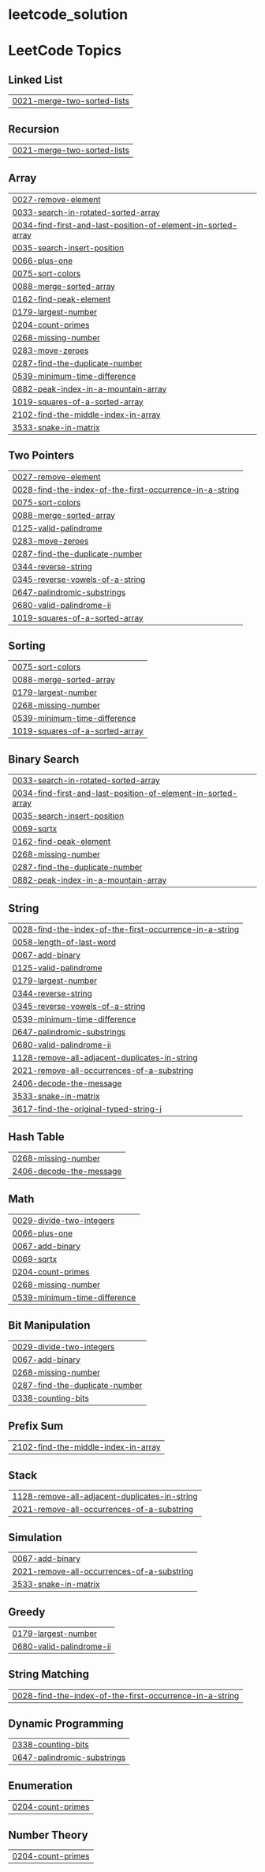 # leetcode_solution
<!---LeetCode Topics Start-->
# LeetCode Topics
## Linked List
|  |
| ------- |
| [0021-merge-two-sorted-lists](https://github.com/Viveksah7875/leetcode_solution/tree/master/0021-merge-two-sorted-lists) |
## Recursion
|  |
| ------- |
| [0021-merge-two-sorted-lists](https://github.com/Viveksah7875/leetcode_solution/tree/master/0021-merge-two-sorted-lists) |
## Array
|  |
| ------- |
| [0027-remove-element](https://github.com/Viveksah7875/leetcode_solution/tree/master/0027-remove-element) |
| [0033-search-in-rotated-sorted-array](https://github.com/Viveksah7875/leetcode_solution/tree/master/0033-search-in-rotated-sorted-array) |
| [0034-find-first-and-last-position-of-element-in-sorted-array](https://github.com/Viveksah7875/leetcode_solution/tree/master/0034-find-first-and-last-position-of-element-in-sorted-array) |
| [0035-search-insert-position](https://github.com/Viveksah7875/leetcode_solution/tree/master/0035-search-insert-position) |
| [0066-plus-one](https://github.com/Viveksah7875/leetcode_solution/tree/master/0066-plus-one) |
| [0075-sort-colors](https://github.com/Viveksah7875/leetcode_solution/tree/master/0075-sort-colors) |
| [0088-merge-sorted-array](https://github.com/Viveksah7875/leetcode_solution/tree/master/0088-merge-sorted-array) |
| [0162-find-peak-element](https://github.com/Viveksah7875/leetcode_solution/tree/master/0162-find-peak-element) |
| [0179-largest-number](https://github.com/Viveksah7875/leetcode_solution/tree/master/0179-largest-number) |
| [0204-count-primes](https://github.com/Viveksah7875/leetcode_solution/tree/master/0204-count-primes) |
| [0268-missing-number](https://github.com/Viveksah7875/leetcode_solution/tree/master/0268-missing-number) |
| [0283-move-zeroes](https://github.com/Viveksah7875/leetcode_solution/tree/master/0283-move-zeroes) |
| [0287-find-the-duplicate-number](https://github.com/Viveksah7875/leetcode_solution/tree/master/0287-find-the-duplicate-number) |
| [0539-minimum-time-difference](https://github.com/Viveksah7875/leetcode_solution/tree/master/0539-minimum-time-difference) |
| [0882-peak-index-in-a-mountain-array](https://github.com/Viveksah7875/leetcode_solution/tree/master/0882-peak-index-in-a-mountain-array) |
| [1019-squares-of-a-sorted-array](https://github.com/Viveksah7875/leetcode_solution/tree/master/1019-squares-of-a-sorted-array) |
| [2102-find-the-middle-index-in-array](https://github.com/Viveksah7875/leetcode_solution/tree/master/2102-find-the-middle-index-in-array) |
| [3533-snake-in-matrix](https://github.com/Viveksah7875/leetcode_solution/tree/master/3533-snake-in-matrix) |
## Two Pointers
|  |
| ------- |
| [0027-remove-element](https://github.com/Viveksah7875/leetcode_solution/tree/master/0027-remove-element) |
| [0028-find-the-index-of-the-first-occurrence-in-a-string](https://github.com/Viveksah7875/leetcode_solution/tree/master/0028-find-the-index-of-the-first-occurrence-in-a-string) |
| [0075-sort-colors](https://github.com/Viveksah7875/leetcode_solution/tree/master/0075-sort-colors) |
| [0088-merge-sorted-array](https://github.com/Viveksah7875/leetcode_solution/tree/master/0088-merge-sorted-array) |
| [0125-valid-palindrome](https://github.com/Viveksah7875/leetcode_solution/tree/master/0125-valid-palindrome) |
| [0283-move-zeroes](https://github.com/Viveksah7875/leetcode_solution/tree/master/0283-move-zeroes) |
| [0287-find-the-duplicate-number](https://github.com/Viveksah7875/leetcode_solution/tree/master/0287-find-the-duplicate-number) |
| [0344-reverse-string](https://github.com/Viveksah7875/leetcode_solution/tree/master/0344-reverse-string) |
| [0345-reverse-vowels-of-a-string](https://github.com/Viveksah7875/leetcode_solution/tree/master/0345-reverse-vowels-of-a-string) |
| [0647-palindromic-substrings](https://github.com/Viveksah7875/leetcode_solution/tree/master/0647-palindromic-substrings) |
| [0680-valid-palindrome-ii](https://github.com/Viveksah7875/leetcode_solution/tree/master/0680-valid-palindrome-ii) |
| [1019-squares-of-a-sorted-array](https://github.com/Viveksah7875/leetcode_solution/tree/master/1019-squares-of-a-sorted-array) |
## Sorting
|  |
| ------- |
| [0075-sort-colors](https://github.com/Viveksah7875/leetcode_solution/tree/master/0075-sort-colors) |
| [0088-merge-sorted-array](https://github.com/Viveksah7875/leetcode_solution/tree/master/0088-merge-sorted-array) |
| [0179-largest-number](https://github.com/Viveksah7875/leetcode_solution/tree/master/0179-largest-number) |
| [0268-missing-number](https://github.com/Viveksah7875/leetcode_solution/tree/master/0268-missing-number) |
| [0539-minimum-time-difference](https://github.com/Viveksah7875/leetcode_solution/tree/master/0539-minimum-time-difference) |
| [1019-squares-of-a-sorted-array](https://github.com/Viveksah7875/leetcode_solution/tree/master/1019-squares-of-a-sorted-array) |
## Binary Search
|  |
| ------- |
| [0033-search-in-rotated-sorted-array](https://github.com/Viveksah7875/leetcode_solution/tree/master/0033-search-in-rotated-sorted-array) |
| [0034-find-first-and-last-position-of-element-in-sorted-array](https://github.com/Viveksah7875/leetcode_solution/tree/master/0034-find-first-and-last-position-of-element-in-sorted-array) |
| [0035-search-insert-position](https://github.com/Viveksah7875/leetcode_solution/tree/master/0035-search-insert-position) |
| [0069-sqrtx](https://github.com/Viveksah7875/leetcode_solution/tree/master/0069-sqrtx) |
| [0162-find-peak-element](https://github.com/Viveksah7875/leetcode_solution/tree/master/0162-find-peak-element) |
| [0268-missing-number](https://github.com/Viveksah7875/leetcode_solution/tree/master/0268-missing-number) |
| [0287-find-the-duplicate-number](https://github.com/Viveksah7875/leetcode_solution/tree/master/0287-find-the-duplicate-number) |
| [0882-peak-index-in-a-mountain-array](https://github.com/Viveksah7875/leetcode_solution/tree/master/0882-peak-index-in-a-mountain-array) |
## String
|  |
| ------- |
| [0028-find-the-index-of-the-first-occurrence-in-a-string](https://github.com/Viveksah7875/leetcode_solution/tree/master/0028-find-the-index-of-the-first-occurrence-in-a-string) |
| [0058-length-of-last-word](https://github.com/Viveksah7875/leetcode_solution/tree/master/0058-length-of-last-word) |
| [0067-add-binary](https://github.com/Viveksah7875/leetcode_solution/tree/master/0067-add-binary) |
| [0125-valid-palindrome](https://github.com/Viveksah7875/leetcode_solution/tree/master/0125-valid-palindrome) |
| [0179-largest-number](https://github.com/Viveksah7875/leetcode_solution/tree/master/0179-largest-number) |
| [0344-reverse-string](https://github.com/Viveksah7875/leetcode_solution/tree/master/0344-reverse-string) |
| [0345-reverse-vowels-of-a-string](https://github.com/Viveksah7875/leetcode_solution/tree/master/0345-reverse-vowels-of-a-string) |
| [0539-minimum-time-difference](https://github.com/Viveksah7875/leetcode_solution/tree/master/0539-minimum-time-difference) |
| [0647-palindromic-substrings](https://github.com/Viveksah7875/leetcode_solution/tree/master/0647-palindromic-substrings) |
| [0680-valid-palindrome-ii](https://github.com/Viveksah7875/leetcode_solution/tree/master/0680-valid-palindrome-ii) |
| [1128-remove-all-adjacent-duplicates-in-string](https://github.com/Viveksah7875/leetcode_solution/tree/master/1128-remove-all-adjacent-duplicates-in-string) |
| [2021-remove-all-occurrences-of-a-substring](https://github.com/Viveksah7875/leetcode_solution/tree/master/2021-remove-all-occurrences-of-a-substring) |
| [2406-decode-the-message](https://github.com/Viveksah7875/leetcode_solution/tree/master/2406-decode-the-message) |
| [3533-snake-in-matrix](https://github.com/Viveksah7875/leetcode_solution/tree/master/3533-snake-in-matrix) |
| [3617-find-the-original-typed-string-i](https://github.com/Viveksah7875/leetcode_solution/tree/master/3617-find-the-original-typed-string-i) |
## Hash Table
|  |
| ------- |
| [0268-missing-number](https://github.com/Viveksah7875/leetcode_solution/tree/master/0268-missing-number) |
| [2406-decode-the-message](https://github.com/Viveksah7875/leetcode_solution/tree/master/2406-decode-the-message) |
## Math
|  |
| ------- |
| [0029-divide-two-integers](https://github.com/Viveksah7875/leetcode_solution/tree/master/0029-divide-two-integers) |
| [0066-plus-one](https://github.com/Viveksah7875/leetcode_solution/tree/master/0066-plus-one) |
| [0067-add-binary](https://github.com/Viveksah7875/leetcode_solution/tree/master/0067-add-binary) |
| [0069-sqrtx](https://github.com/Viveksah7875/leetcode_solution/tree/master/0069-sqrtx) |
| [0204-count-primes](https://github.com/Viveksah7875/leetcode_solution/tree/master/0204-count-primes) |
| [0268-missing-number](https://github.com/Viveksah7875/leetcode_solution/tree/master/0268-missing-number) |
| [0539-minimum-time-difference](https://github.com/Viveksah7875/leetcode_solution/tree/master/0539-minimum-time-difference) |
## Bit Manipulation
|  |
| ------- |
| [0029-divide-two-integers](https://github.com/Viveksah7875/leetcode_solution/tree/master/0029-divide-two-integers) |
| [0067-add-binary](https://github.com/Viveksah7875/leetcode_solution/tree/master/0067-add-binary) |
| [0268-missing-number](https://github.com/Viveksah7875/leetcode_solution/tree/master/0268-missing-number) |
| [0287-find-the-duplicate-number](https://github.com/Viveksah7875/leetcode_solution/tree/master/0287-find-the-duplicate-number) |
| [0338-counting-bits](https://github.com/Viveksah7875/leetcode_solution/tree/master/0338-counting-bits) |
## Prefix Sum
|  |
| ------- |
| [2102-find-the-middle-index-in-array](https://github.com/Viveksah7875/leetcode_solution/tree/master/2102-find-the-middle-index-in-array) |
## Stack
|  |
| ------- |
| [1128-remove-all-adjacent-duplicates-in-string](https://github.com/Viveksah7875/leetcode_solution/tree/master/1128-remove-all-adjacent-duplicates-in-string) |
| [2021-remove-all-occurrences-of-a-substring](https://github.com/Viveksah7875/leetcode_solution/tree/master/2021-remove-all-occurrences-of-a-substring) |
## Simulation
|  |
| ------- |
| [0067-add-binary](https://github.com/Viveksah7875/leetcode_solution/tree/master/0067-add-binary) |
| [2021-remove-all-occurrences-of-a-substring](https://github.com/Viveksah7875/leetcode_solution/tree/master/2021-remove-all-occurrences-of-a-substring) |
| [3533-snake-in-matrix](https://github.com/Viveksah7875/leetcode_solution/tree/master/3533-snake-in-matrix) |
## Greedy
|  |
| ------- |
| [0179-largest-number](https://github.com/Viveksah7875/leetcode_solution/tree/master/0179-largest-number) |
| [0680-valid-palindrome-ii](https://github.com/Viveksah7875/leetcode_solution/tree/master/0680-valid-palindrome-ii) |
## String Matching
|  |
| ------- |
| [0028-find-the-index-of-the-first-occurrence-in-a-string](https://github.com/Viveksah7875/leetcode_solution/tree/master/0028-find-the-index-of-the-first-occurrence-in-a-string) |
## Dynamic Programming
|  |
| ------- |
| [0338-counting-bits](https://github.com/Viveksah7875/leetcode_solution/tree/master/0338-counting-bits) |
| [0647-palindromic-substrings](https://github.com/Viveksah7875/leetcode_solution/tree/master/0647-palindromic-substrings) |
## Enumeration
|  |
| ------- |
| [0204-count-primes](https://github.com/Viveksah7875/leetcode_solution/tree/master/0204-count-primes) |
## Number Theory
|  |
| ------- |
| [0204-count-primes](https://github.com/Viveksah7875/leetcode_solution/tree/master/0204-count-primes) |
<!---LeetCode Topics End-->